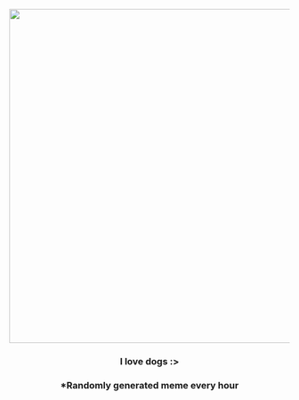 <p align="center">
        <img src="https://i.redd.it/waz425anqk291.jpg" width="600" height="600">
        </p>
        <h3 align="center">I love dogs :&gt;</h3>
        <h3 align="center">*Randomly generated meme every hour</h3>
    